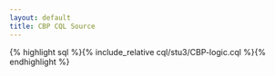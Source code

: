 ```yaml
---
layout: default
title: CBP CQL Source
---
```


{% highlight sql %}{% include_relative cql/stu3/CBP-logic.cql %}{% endhighlight %}
